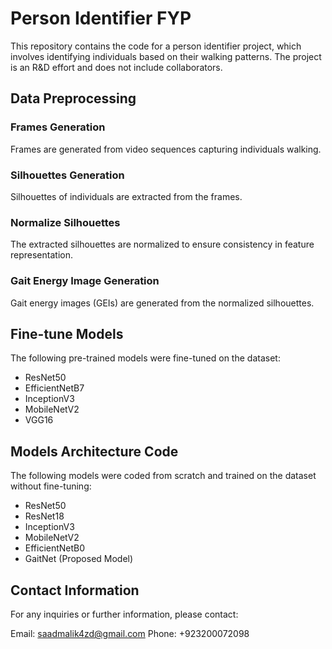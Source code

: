 # Person Identifier FYP

This repository contains the code for a person identifier project, which involves identifying individuals based on their walking patterns. The project is an R&D effort and does not include collaborators.

## Data Preprocessing

### Frames Generation
Frames are generated from video sequences capturing individuals walking.

### Silhouettes Generation
Silhouettes of individuals are extracted from the frames.

### Normalize Silhouettes
The extracted silhouettes are normalized to ensure consistency in feature representation.

### Gait Energy Image Generation
Gait energy images (GEIs) are generated from the normalized silhouettes.

## Fine-tune Models

The following pre-trained models were fine-tuned on the dataset:

- ResNet50
- EfficientNetB7
- InceptionV3
- MobileNetV2
- VGG16

## Models Architecture Code

The following models were coded from scratch and trained on the dataset without fine-tuning:

- ResNet50
- ResNet18
- InceptionV3
- MobileNetV2
- EfficientNetB0
- GaitNet (Proposed Model)

## Contact Information

For any inquiries or further information, please contact:

Email: saadmalik4zd@gmail.com
Phone: +923200072098
